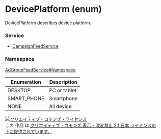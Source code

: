 # DevicePlatform (enum)
DevicePlatform describes device platform.
### Service
+ [CampaignFeedService](../../services/CampaignFeedService.md)

### Namespace
[AdGroupFeedService#Namespace](../../services/AdGroupFeedService.md#namespace)

| Enumeration | Description | 
|---|---|
| DESKTOP| PC or tablet |
| SMART_PHONE| Smartphone |
| NONE| All device |

<a rel="license" href="http://creativecommons.org/licenses/by-nd/2.1/jp/"><img alt="クリエイティブ・コモンズ・ライセンス" style="border-width:0" src="https://i.creativecommons.org/l/by-nd/2.1/jp/88x31.png" /></a><br />この 作品 は <a rel="license" href="http://creativecommons.org/licenses/by-nd/2.1/jp/">クリエイティブ・コモンズ 表示 - 改変禁止 2.1 日本 ライセンスの下に提供されています。</a>
